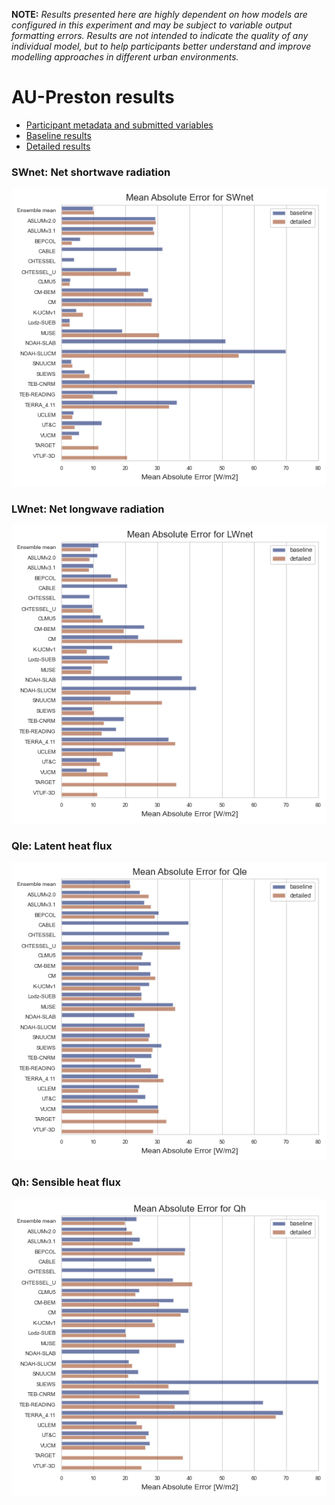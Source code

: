
**NOTE:** *Results presented here are highly dependent on how models are configured in this experiment and may be subject to variable output formatting errors. Results are not intended to indicate the quality of any individual model, but to help participants better understand and improve modelling approaches in different urban environments.*


# AU-Preston results

 - [Participant metadata and submitted variables](modelattrs/index.md)
 - [Baseline results](baseline/index.md)
 - [Detailed results](detailed/index.md)

### <a name="swnet"></a>SWnet: Net shortwave radiation
[![SWnet](AU-Preston_SWnet_MAE.png)](AU-Preston_SWnet_MAE.png)

### <a name="lwnet"></a>LWnet: Net longwave radiation
[![LWnet](AU-Preston_LWnet_MAE.png)](AU-Preston_LWnet_MAE.png)

### <a name="qle"></a>Qle: Latent heat flux
[![Qle](AU-Preston_Qle_MAE.png)](AU-Preston_Qle_MAE.png)

### <a name="qh"></a>Qh: Sensible heat flux
[![Qh](AU-Preston_Qh_MAE.png)](AU-Preston_Qh_MAE.png)

